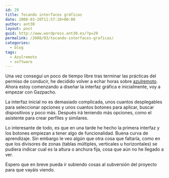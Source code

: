 ```yaml
---
id: 29
title: Tocando interfaces gráficas
date: 2008-03-20T11:57:20+00:00
author: ant30
layout: post
guid: http://www.wordpress.ant30.es/?p=29
permalink: /2008/03/tocando-interfaces-graficas/
categories:
  - blog
tags:
  - Azulremoto
  - software
---
```

Una vez conseguí un poco de tiempo libre tras terminar las prácticas del
permiso de conducir, he decidido volver a echar horas sobre
[azulremoto](http://azulremoto.sf.net>azulremoto). Ahora estoy comenzando a
diseñar la interfaz gráfica e inicialmente, voy a empezar con Gazpacho.

La interfaz inicial no es demasiado complicada, unos cuantos desplegables para
seleccionar opciones y unos cuantos botones para aplicar, buscar dispositivos y
poco más. Después irá teniendo más opciones, como el asistente para crear
perfiles y similares.

Lo interesante de todo, es que en una tarde he hecho la primera interfaz y los
botones empiezan a tener algo de funcionalidad. Buena curva de aprendizaje. Sin
embargo le veo algún que otra cosa que faltaría, como en que los divisores de
zonas (tablas múltiples, verticales u horizontales) se pudiera indicar cual es
la altura o anchura fija, cosa que aún no he llegado a ver.

Espero que en breve pueda ir subiendo cosas al subversión del proyecto para que
vayáis viendo.
